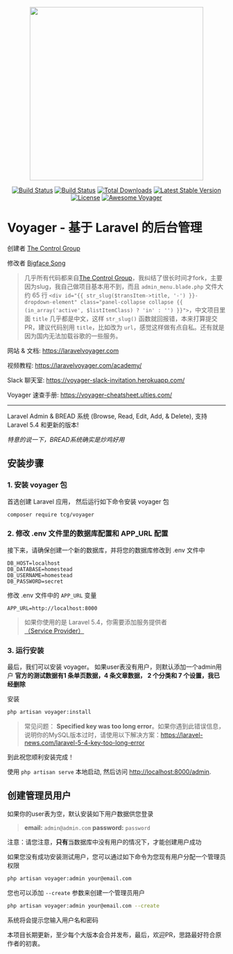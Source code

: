<p align="center"><a href="https://the-control-group.github.io/voyager/" target="_blank"><img width="400" src="https://s3.amazonaws.com/thecontrolgroup/voyager.png"></a></p>

<p align="center">
<a href="https://travis-ci.org/the-control-group/voyager"><img src="https://travis-ci.org/the-control-group/voyager.svg?branch=master" alt="Build Status"></a>
<a href="https://styleci.io/repos/72069409/shield?style=flat"><img src="https://styleci.io/repos/72069409/shield?style=flat" alt="Build Status"></a>
<a href="https://packagist.org/packages/tcg/voyager"><img src="https://poser.pugx.org/tcg/voyager/downloads.svg?format=flat" alt="Total Downloads"></a>
<a href="https://packagist.org/packages/tcg/voyager"><img src="https://poser.pugx.org/tcg/voyager/v/stable.svg?format=flat" alt="Latest Stable Version"></a>
<a href="https://packagist.org/packages/tcg/voyager"><img src="https://poser.pugx.org/tcg/voyager/license.svg?format=flat" alt="License"></a>
<a href="https://github.com/larapack/awesome-voyager"><img src="https://cdn.rawgit.com/sindresorhus/awesome/d7305f38d29fed78fa85652e3a63e154dd8e8829/media/badge.svg" alt="Awesome Voyager"></a>
</p>

# **V**oyager - 基于 Laravel 的后台管理
创建者 [The Control Group](https://www.thecontrolgroup.com)

修改者 [Bigface Song](https://blog.11010.net)

>几乎所有代码都来自[The Control Group](https://www.thecontrolgroup.com)，我纠结了很长时间才fork，主要因为slug，我自己做项目基本用不到，而且 `admin_menu.blade.php` 文件大约 65 行 `<div id="{{ str_slug($transItem->title, '-') }}-dropdown-element" class="panel-collapse collapse {{ (in_array('active', $listItemClass) ? 'in' : '') }}">`，中文项目里面 `title` 几乎都是中文，这样 `str_slug()` 函数就回报错，本来打算提交PR，建议代码别用 `title`，比如改为 `url`，感觉这样做有点自私。还有就是因为国内无法加载谷歌的一些服务。

网站 & 文档: https://laravelvoyager.com

视频教程: https://laravelvoyager.com/academy/

Slack 聊天室: https://voyager-slack-invitation.herokuapp.com/

Voyager 速查手册: https://voyager-cheatsheet.ulties.com/

<hr>

Laravel Admin & BREAD 系统 (Browse, Read, Edit, Add, & Delete), 支持 Laravel 5.4 和更新的版本!

*特意的说一下，BREAD系统确实是炒鸡好用*

## 安装步骤

### 1. 安装 voyager 包

首选创建 Laravel 应用， 然后运行如下命令安装 voyager 包

```bash
composer require tcg/voyager
```

### 2. 修改 .env 文件里的数据库配置和 APP_URL 配置

接下来，请确保创建一个新的数据库，并将您的数据库修改到 .env 文件中

```
DB_HOST=localhost
DB_DATABASE=homestead
DB_USERNAME=homestead
DB_PASSWORD=secret
```

修改 .env 文件中的 `APP_URL` 变量

```
APP_URL=http://localhost:8000
```

> 如果你使用的是 Laravel 5.4，你需要添加服务提供者 [（Service Provider）](https://voyager.readme.io/docs/adding-the-service-provider)

### 3. 运行安装

最后，我们可以安装 voyager。 如果user表没有用户，则默认添加一个admin用户
**官方的测试数据有1 条单页数据，4 条文章数据， 2 个分类和 7 个设置，我已经删除**

安装

```bash
php artisan voyager:install
```

> 常见问题： **Specified key was too long error**。如果你遇到此错误信息，说明你的MySQL版本过时，请使用以下解决方案：https://laravel-news.com/laravel-5-4-key-too-long-error

到此祝您顺利安装完成！

使用 `php artisan serve` 本地启动, 然后访问 [http://localhost:8000/admin](http://localhost:8000/admin).

## 创建管理员用户

如果你的user表为空，默认安装如下用户数据供您登录

>**email:** `admin@admin.com`
>**password:** `password`

注意：请您注意，**只有**当数据库中没有用户的情况下，才能创建用户成功

如果您没有成功安装测试用户，您可以通过如下命令为您现有用户分配一个管理员权限

```bash
php artisan voyager:admin your@email.com
```

您也可以添加 `--create` 参数来创建一个管理员用户
```bash
php artisan voyager:admin your@email.com --create
```

系统将会提示您输入用户名和密码

本项目长期更新，至少每个大版本会合并发布，最后，欢迎PR，思路最好符合原作者的初衷。
